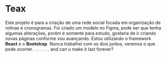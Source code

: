 # Teax
Este projeto é para a criação de uma rede social focada em organização de rotinas e cronogramas.
Foi criado um modelo no Figma, pode ser que tenha algumas alterações, porém é somente para estudo, gostaria de ir criando novas páginas conforme vou avançando.
Estou utilizando o framework <b>React</b> e o <b>Bootstrap</b>. Nunca trabalhei com os dois juntos, veremos o que pode ocorrer.
<img href="../teax/public/feed.png"> </img>
.
.
.
.
.
.
and can u make it last forever?